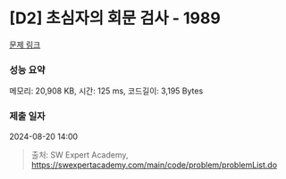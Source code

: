# [D2] 초심자의 회문 검사 - 1989 

[문제 링크](https://swexpertacademy.com/main/code/problem/problemDetail.do?contestProbId=AV5PyTLqAf4DFAUq) 

### 성능 요약

메모리: 20,908 KB, 시간: 125 ms, 코드길이: 3,195 Bytes

### 제출 일자

2024-08-20 14:00



> 출처: SW Expert Academy, https://swexpertacademy.com/main/code/problem/problemList.do
